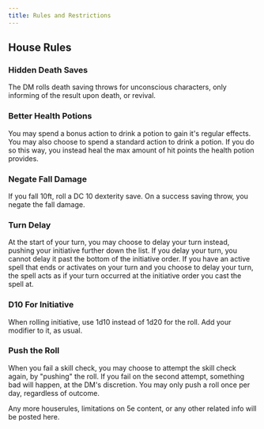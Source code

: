 ```yaml
---
title: Rules and Restrictions
---
```


## House Rules

### Hidden Death Saves
The DM rolls death saving throws for unconscious characters, only informing of the result upon death, or revival.

### Better Health Potions
You may spend a bonus action to drink a potion to gain it's regular effects. You may also choose to spend a standard action to drink a potion. If you do so this way, you instead heal the max amount of hit points the health potion provides.

### Negate Fall Damage
If you fall 10ft, roll a DC 10 dexterity save. On a success saving throw, you negate the fall damage.

### Turn Delay
At the start of your turn, you may choose to delay your turn instead, pushing your initiative further down the list. If you delay your turn, you cannot delay it past the bottom of the initiative order. If you have an active spell that ends or activates on your turn and you choose to delay your turn, the spell acts as if your turn occurred at the initiative order you cast the spell at.

### D10 For Initiative
When rolling initiative, use 1d10 instead of 1d20 for the roll. Add your modifier to it, as usual.

### Push the Roll
When you fail a skill check, you may choose to attempt the skill check again, by "pushing" the roll. If you fail on the second attempt, something bad will happen, at the DM's discretion. You may only push a roll once per day, regardless of outcome.

<div class="todo">Any more houserules, limitations on 5e content, or any other related info will be posted here.</div>